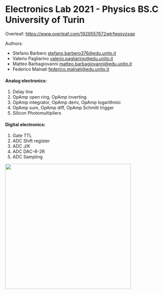 # Electronics Lab 2021 - Physics BS.C University of Turin

Overleaf: https://www.overleaf.com/1929557672wtrfqgqyzsqp
<p>

Authors: 
- Stefano Barbero stefano.barbero376@edu.unito.it
- Valerio Pagliarino valerio.pagliarino@edu.unito.it
- Matteo Barbagiovanni matteo.barbagiovanni@edu.unito.it
- Federico Malnati federico.malnati@edu.unito.it

#### Analog electronics:
1. Delay line
2. OpAmp open ring, OpAmp inverting
4. OpAmp integrator, OpAmp deriv, OpAmp logarithmic
5. OpAmp sum, OpAmp diff, OpAmp Schmitt trigger
6. Silicon Photomultipliers

#### Digital electronics:
1. Gate TTL
2. ADC Shift register
4. ADC J/K
5. ADC DAC-R-2R
6. ADC Sampling

<p>
  
  
<p align="left" width="90">
  <img src="https://upload.wikimedia.org/wikipedia/commons/thumb/f/fe/Embedded_World_2014_Oszilloskop_und_Funktionsgenerator.jpg/640px-Embedded_World_2014_Oszilloskop_und_Funktionsgenerator.jpg" width="400">
</p>


